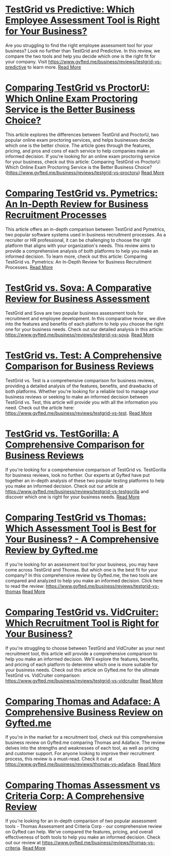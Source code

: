 # [TestGrid vs Predictive: Which Employee Assessment Tool is Right for Your Business?](https://www.gyfted.me/business/reviews/testgrid-vs-predictive)

Are you struggling to find the right employee assessment tool for your business? Look no further than TestGrid and Predictive. In this review, we compare the two tools and help you decide which one is the right fit for your company. Visit https://www.gyfted.me/business/reviews/testgrid-vs-predictive to learn more. [Read More](https://www.gyfted.me/business/reviews/testgrid-vs-predictive)

# [Comparing TestGrid vs ProctorU: Which Online Exam Proctoring Service is the Better Business Choice?](https://www.gyfted.me/business/reviews/testgrid-vs-proctoru)

This article explores the differences between TestGrid and ProctorU, two popular online exam proctoring services, and helps businesses decide which one is the better choice. The article goes through the features, pricing, and pros and cons of each service to help companies make an informed decision. If you're looking for an online exam proctoring service for your business, check out this article: Comparing TestGrid vs ProctorU: Which Online Exam Proctoring Service is the Better Business Choice? (https://www.gyfted.me/business/reviews/testgrid-vs-proctoru) [Read More](https://www.gyfted.me/business/reviews/testgrid-vs-proctoru)

# [Comparing TestGrid vs. Pymetrics: An In-Depth Review for Business Recruitment Processes](https://www.gyfted.me/business/reviews/testgrid-vs-pymetrics)

This article offers an in-depth comparison between TestGrid and Pymetrics, two popular software systems used in business recruitment processes. As a recruiter or HR professional, it can be challenging to choose the right platform that aligns with your organization's needs. This review aims to provide a comprehensive analysis of both platforms to help you make an informed decision. To learn more, check out this article: Comparing TestGrid vs. Pymetrics: An In-Depth Review for Business Recruitment Processes. [Read More](https://www.gyfted.me/business/reviews/testgrid-vs-pymetrics)

# [TestGrid vs. Sova: A Comparative Review for Business Assessment](https://www.gyfted.me/business/reviews/testgrid-vs-sova )

TestGrid and Sova are two popular business assessment tools for recruitment and employee development. In this comparative review, we dive into the features and benefits of each platform to help you choose the right one for your business needs. Check out our detailed analysis in this article: https://www.gyfted.me/business/reviews/testgrid-vs-sova. [Read More](https://www.gyfted.me/business/reviews/testgrid-vs-sova )

# [TestGrid vs. Test: A Comprehensive Comparison for Business Reviews](https://www.gyfted.me/business/reviews/testgrid-vs-test)

TestGrid vs. Test is a comprehensive comparison for business reviews, providing a detailed analysis of the features, benefits, and drawbacks of both platforms. Whether you're looking for a reliable tool to manage your business reviews or seeking to make an informed decision between TestGrid vs. Test, this article will provide you with all the information you need. Check out the article here: https://www.gyfted.me/business/reviews/testgrid-vs-test. [Read More](https://www.gyfted.me/business/reviews/testgrid-vs-test)

# [TestGrid vs. TestGorilla: A Comprehensive Comparison for Business Reviews](https://www.gyfted.me/business/reviews/testgrid-vs-testgorilla)

If you're looking for a comprehensive comparison of TestGrid vs. TestGorilla for business reviews, look no further. Our experts at Gyfted have put together an in-depth analysis of these two popular testing platforms to help you make an informed decision. Check out our article at https://www.gyfted.me/business/reviews/testgrid-vs-testgorilla and discover which one is right for your business needs. [Read More](https://www.gyfted.me/business/reviews/testgrid-vs-testgorilla)

# [Comparing TestGrid vs Thomas: Which Assessment Tool is Best for Your Business? - A Comprehensive Review by Gyfted.me](https://www.gyfted.me/business/reviews/testgrid-vs-thomas)

If you're looking for an assessment tool for your business, you may have come across TestGrid and Thomas. But which one is the best fit for your company? In this comprehensive review by Gyfted.me, the two tools are compared and analyzed to help you make an informed decision. Click here to read the review: https://www.gyfted.me/business/reviews/testgrid-vs-thomas [Read More](https://www.gyfted.me/business/reviews/testgrid-vs-thomas)

# [Comparing TestGrid vs. VidCruiter: Which Recruitment Tool is Right for Your Business?](https://www.gyfted.me/business/reviews/testgrid-vs-vidcruiter)

If you're struggling to choose between TestGrid and VidCruiter as your next recruitment tool, this article will provide a comprehensive comparison to help you make an informed decision. We'll explore the features, benefits, and pricing of each platform to determine which one is more suitable for your business needs. Check out this article on Gyfted.me for the ultimate TestGrid vs. VidCruiter comparison: https://www.gyfted.me/business/reviews/testgrid-vs-vidcruiter [Read More](https://www.gyfted.me/business/reviews/testgrid-vs-vidcruiter)

# [Comparing Thomas and Adaface: A Comprehensive Business Review on Gyfted.me](https://www.gyfted.me/business/reviews/thomas-vs-adaface)

If you're in the market for a recruitment tool, check out this comprehensive business review on Gyfted.me comparing Thomas and Adaface. The review delves into the strengths and weaknesses of each tool, as well as pricing and customer support. For anyone looking to improve their recruitment process, this review is a must-read. Check it out at https://www.gyfted.me/business/reviews/thomas-vs-adaface. [Read More](https://www.gyfted.me/business/reviews/thomas-vs-adaface)

# [Comparing Thomas Assessment vs Criteria Corp: A Comprehensive Review](https://www.gyfted.me/business/reviews/thomas-vs-criteria)

If you're looking for an in-depth comparison of two popular assessment tools - Thomas Assessment and Criteria Corp - our comprehensive review on Gyfted can help. We've compared the features, pricing, and overall effectiveness of both tools to help you make an informed decision. Check out our review at https://www.gyfted.me/business/reviews/thomas-vs-criteria. [Read More](https://www.gyfted.me/business/reviews/thomas-vs-criteria)

